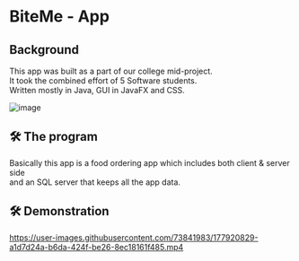
# BiteMe - App 

## Background 
This app was built as a part of our college mid-project.\
It took the combined effort of 5 Software students.\
Written mostly in Java, GUI in JavaFX and CSS.

![image](https://user-images.githubusercontent.com/73841983/157106119-64ef004f-ff2e-48b1-8df7-79f3b57ecb06.png)


## 🛠 The program 
Basically this app is a food ordering app which includes both client & server side\
and an SQL server that keeps all the app data.

## 🛠 Demonstration

https://user-images.githubusercontent.com/73841983/177920829-a1d7d24a-b6da-424f-be26-8ec18161f485.mp4

